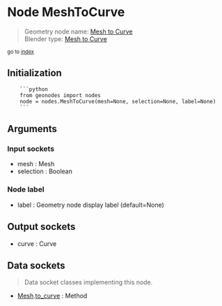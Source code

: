 
# Node MeshToCurve

> Geometry node name: [Mesh to Curve](https://docs.blender.org/manual/en/latest/modeling/geometry_nodes/mesh/mesh_to_curve.html)<br>
  Blender type: [Mesh to Curve](https://docs.blender.org/api/current/bpy.types.GeometryNodeMeshToCurve.html)
  
<sub>go to [index](/docs/index.md)</sub>

Initialization
--------------
        
        ```python
        from geonodes import nodes
        node = nodes.MeshToCurve(mesh=None, selection=None, label=None)
        ```



## Arguments


### Input sockets

- mesh : Mesh
- selection : Boolean

### Node label

- label : Geometry node display label (default=None)

## Output sockets

- curve : Curve

## Data sockets

> Data socket classes implementing this node.
  
  
- [Mesh](/docs/sockets/Mesh.md).[to_curve](/docs/sockets/Mesh.md#to_curve) : Method
  
